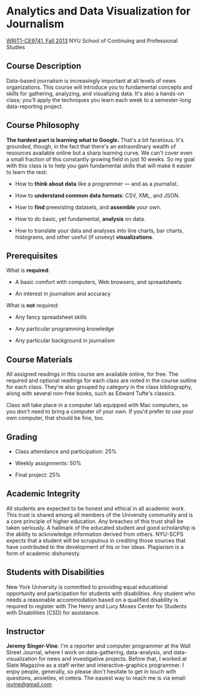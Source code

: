 # Analytics and Data Visualization for Journalism

[WRIT1-CE9741, Fall 2013](http://www.scps.nyu.edu/content/scps/academics/course_detail.html?id=WRIT1-CE9741&catalogId=20133)
NYU School of Continuing and Professional Studies


## Course Description

Data-based journalism is increasingly important at all levels of news organizations. This course will introduce you to fundamental concepts and skills for gathering, analyzing, and visualizing data. It's also a hands-on class; you'll apply the techniques you learn each week to a semester-long data-reporting project. 


## Course Philosophy

__The hardest part is learning what to Google.__ That's a bit facetious. It's grounded, though, in the fact that there's an extraordinary wealth of resources available online but a sharp learning curve. We can't cover even a small fraction of this constantly growing field in just 10 weeks. So my goal with this class is to help you gain fundamental skills that will make it easier to learn the rest:

- How to __think about data__ like a programmer — and as a journalist.

- How to __understand common data formats__: CSV, XML, and JSON.

- How to __find__ preexisting datasets, and __assemble__ your own.

- How to do basic, yet fundamental, __analysis__ on data.

- How to translate your data and analyses into line charts, bar charts, histograms, and other useful (if unsexy) __visualizations__.


## Prerequisites

What is __required__:

- A basic comfort with computers, Web browsers, and spreadsheets

- An interest in journalism and accuracy

What is __not__ required:

- Any fancy spreadsheet skills

- Any particular programming knowledge

- Any particular background in journalism


## Course Materials

All assigned readings in this course are available online, for free. The required and optional readings for each class are noted in the course outline for each class. They're also grouped by category in the class bibliography, along with several non-free books, such as Edward Tufte's classics.

Class will take place in a computer lab equipped with Mac computers, so you don't need to bring a computer of your own. If you'd prefer to use your own computer, that should be fine, too. 


## Grading 

- Class attendance and participation: 25%

- Weekly assignments: 50%

- Final project: 25% 


## Academic Integrity

All students are expected to be honest and ethical in all academic work. This trust is shared among all members of the University community and is a core principle of higher education. Any breaches of this trust shall be taken seriously.  A hallmark of the educated student and good scholarship is the ability to acknowledge information derived from others. NYU-SCPS expects that a student will be scrupulous in crediting those sources that have contributed to the development of his or her ideas. Plagiarism is a form of academic dishonesty.


## Students with Disabilities 

New York University is committed to providing equal educational opportunity and participation for students with disabilities.  Any student who needs a reasonable accommodation based on a qualified disability is required to register with The Henry and Lucy Moses Center for Students with Disabilities (CSD) for assistance.


## Instructor

__Jeremy Singer-Vine__. I'm a reporter and computer programmer at the Wall Street Journal, where I work on data-gathering, data-analysis, and data-visualization for news and investigative projects. Before that, I worked at Slate Magazine as a staff writer and interactive-graphics programmer. I enjoy people, generally, so please don't hesitate to get in touch with questions, anxieties, et cetera. The easiest way to reach me is via email: jsvine@gmail.com

